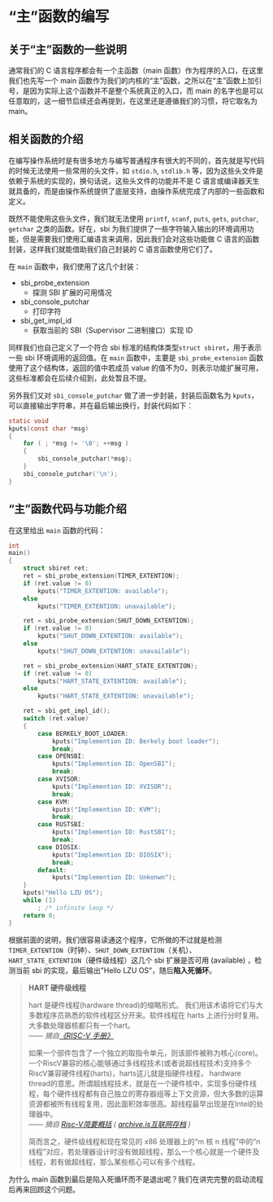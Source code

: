 # “主”函数的编写

## 关于“主”函数的一些说明

通常我们的 C 语言程序都会有一个主函数（main 函数）作为程序的入口，在这里我们也先写一个 main 函数作为我们的内核的“主”函数，之所以在“主”函数上加引号，是因为实际上这个函数并不是整个系统真正的入口，而 main 的名字也是可以任意取的，这一细节后续还会再提到，在这里还是遵循我们的习惯，将它取名为 main。

## 相关函数的介绍

在编写操作系统时是有很多地方与编写普通程序有很大的不同的，首先就是写代码的时候无法使用一些常用的头文件，如 `stdio.h`, `stdlib.h` 等，因为这些头文件是依赖于系统的实现的，换句话说，这些头文件的功能并不是 C 语言或编译器天生就具备的，而是由操作系统提供了底层支持，由操作系统完成了内部的一些函数和定义。

既然不能使用这些头文件，我们就无法使用 `printf`, `scanf`, `puts`, `gets`, `putchar`, `getchar` 之类的函数。好在，sbi 为我们提供了一些字符输入输出的环境调用功能，但是需要我们使用汇编语言来调用，因此我们会对这些功能做 C 语言的函数封装，这样我们就能借助我们自己封装的 C 语言函数使用它们了。

在 `main` 函数中，我们使用了这几个封装：

- sbi_probe_extension
  - 探测 SBI 扩展的可用情况
- sbi_console_putchar
  - 打印字符
- sbi_get_impl_id
  - 获取当前的 SBI（Supervisor 二进制接口）实现 ID

同样我们也自己定义了一个符合 sbi 标准的结构体类型`struct sbiret`，用于表示一些 sbi 环境调用的返回值。在 `main` 函数中，主要是 `sbi_probe_extension` 函数使用了这个结构体，返回的值中若成员 value 的值不为0，则表示功能扩展可用，这些标准都会在后续介绍到，此处暂且不提。

另外我们又对 `sbi_console_putchar` 做了进一步封装，封装后函数名为 `kputs`，可以直接输出字符串，并在最后输出换行，封装代码如下：

```c
static void
kputs(const char *msg)
{
    for ( ; *msg != '\0'; ++msg )
    {
        sbi_console_putchar(*msg);
    }
    sbi_console_putchar('\n');
}
```

## “主”函数代码与功能介绍

在这里给出 `main` 函数的代码：

```c
int 
main()
{
    struct sbiret ret;
    ret = sbi_probe_extension(TIMER_EXTENTION);
    if (ret.value != 0)
        kputs("TIMER_EXTENTION: available");
    else 
        kputs("TIMER_EXTENTION: unavailable");

    ret = sbi_probe_extension(SHUT_DOWN_EXTENTION);
    if (ret.value != 0)
        kputs("SHUT_DOWN_EXTENTION: available");
    else 
        kputs("SHUT_DOWN_EXTENTION: unavailable");

    ret = sbi_probe_extension(HART_STATE_EXTENTION);
    if (ret.value != 0)
        kputs("HART_STATE_EXTENTION: available");
    else 
        kputs("HART_STATE_EXTENTION: unavailable");

    ret = sbi_get_impl_id();
    switch (ret.value)
    {
        case BERKELY_BOOT_LOADER:
            kputs("Implemention ID: Berkely boot loader");
            break;
        case OPENSBI:
            kputs("Implemention ID: OpenSBI");
            break;
        case XVISOR:
            kputs("Implemention ID: XVISOR");
            break;
        case KVM:
            kputs("Implemention ID: KVM");
            break;
        case RUSTSBI:
            kputs("Implemention ID: RustSBI");
            break;
        case DIOSIX:
            kputs("Implemention ID: DIOSIX");
            break;
        default:
            kputs("Implemention ID: Unkonwn");
    }
    kputs("Hello LZU OS");
    while (1)
        ; /* infinite loop */
    return 0;
}
```

根据前面的说明，我们很容易读通这个程序，它所做的不过就是检测`TIMER_EXTENTION`（时钟）、`SHUT_DOWN_EXTENTION`（关机）、`HART_STATE_EXTENTION`（硬件级线程）这几个 sbi 扩展是否可用 (available) ，检测当前 sbi 的实现，最后输出"Hello LZU OS"，随后**陷入死循环**。

> **HART 硬件级线程**  
>
> hart 是硬件线程(hardware thread)的缩略形式。 我们用该术语将它们与大多数程序员熟悉的软件线程区分开来。软件线程在 harts 上进行分时复用。 大多数处理器核都只有一个hart。  
> *—— 摘自[《RISC-V 手册》](http://riscvbook.com/chinese/RISC-V-Reader-Chinese-v2p1.pdf)*
>   
> 如果一个部件包含了一个独立的取指令单元，则该部件被称为核心(core)。一个RiscV兼容的核心能够通过多线程技术(或者说超线程技术)支持多个RiscV兼容硬件线程(harts)，harts这儿就是指硬件线程， hardware thread的意思。所谓超线程技术，就是在一个硬件核中，实现多份硬件线程，每个硬件线程都有自己独立的寄存器组等上下文资源，但大多数的运算资源都被所有线程复用，因此面积效率很高。超线程最早出现是在Intel的处理器中。  
> *—— 摘自 [Risc-V简要概括](https://www.cnblogs.com/mikewolf2002/p/11177988.html) ( [archive.is互联网存档](https://archive.is/nckyI) )*  
>
> 简而言之，硬件级线程和现在常见的 x86 处理器上的“m 核 n 线程”中的“n 线程”对应，若处理器设计时没有做超线程，那么一个核心就是一个硬件及线程，若有做超线程，那么某些核心可以有多个线程。

为什么 main 函数到最后是陷入死循环而不是退出呢？我们在讲完完整的启动流程后再来回顾这个问题。
